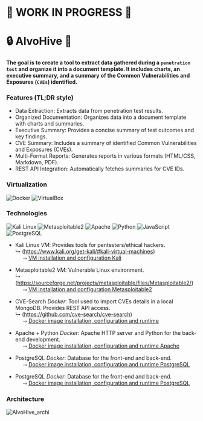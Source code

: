 # **:construction: WORK IN PROGRESS :construction:**

# :lock: AlvoHive :honey_pot:

#### The goal is to create a tool to extract data gathered during a ``penetration test`` and organize it into a document template. It includes  charts, an executive summary, and a summary of the Common Vulnerabilities and Exposures (``CVEs``) identified.

### Features (TL;DR style)
- Data Extraction: Extracts data from penetration test results.
- Organized Documentation: Organizes data into a document template with charts and summaries.
- Executive Summary: Provides a concise summary of test outcomes and key findings.
- CVE Summary: Includes a summary of identified Common Vulnerabilities and Exposures (CVEs).
- Multi-Format Reports: Generates reports in various formats (HTML/CSS, Markdown, PDF).
- REST API Integration: Automatically fetches summaries for CVE IDs.

### Virtualization

![Docker](https://img.shields.io/badge/docker-0091EA?style=for-the-badge&logo=docker&logoColor=white)
![VirtualBox](https://img.shields.io/badge/virtualbox-183A61?style=for-the-badge&logo=virtualbox&logoColor=white)

### Technologies
![Kali Linux](https://img.shields.io/badge/kali%20linux-557C94?style=for-the-badge&logo=kalilinux&logoColor=white)
![Metasploitable2](https://img.shields.io/badge/metasploitable2-0091EA?style=for-the-badge&logo=metasploit&logoColor=white)
![Apache](https://img.shields.io/badge/apache-D22128?style=for-the-badge&logo=apache&logoColor=white)
![Python](https://img.shields.io/badge/python-3776AB?style=for-the-badge&logo=python&logoColor=white)
![JavaScript](https://img.shields.io/badge/javascript-F7DF1E?style=for-the-badge&logo=javascript&logoColor=white)
![PostgreSQL](https://img.shields.io/badge/postgresql-316192?style=for-the-badge&logo=postgresql&logoColor=white)

- Kali Linux *VM*: Provides tools for pentesters/ethical hackers.\
    &#x21B3; (https://www.kali.org/get-kali/#kali-virtual-machines)
    \
    &nbsp;&nbsp;&nbsp;&nbsp;&nbsp;&#x2911; [VM installation and configuration Kali](documentation_infra/Kali_VirtualBox.md)


- Metasploitable2 *VM*: Vulnerable Linux environment.\
    &#x21B3; (https://sourceforge.net/projects/metasploitable/files/Metasploitable2/)
    \
    &nbsp;&nbsp;&nbsp;&nbsp;&nbsp;&#x2911; [VM installation and configuration Metasploitable2](documentation_infra/Metasploitable_VirtualBox.md)

- CVE-Search *Docker*:  Tool used to import CVEs details in a local MongoDB. Provides REST API access.\
    &#x21B3; (https://github.com/cve-search/cve-search)
    \
    &nbsp;&nbsp;&nbsp;&nbsp;&nbsp;&#x2911; [Docker image installation, configuration and runtime](documentation_infra/Cve-search_docker.md)

- Apache + Python *Docker*: Apache HTTP server and Python for the back-end development.
\
    &nbsp;&nbsp;&nbsp;&nbsp;&nbsp;&#x2911; [Docker image installation, configuration and runtime Apache](documentation_infra/Apache_Postgres_docker.md)
- PostgreSQL *Docker*: Database for the front-end and back-end.
\
    &nbsp;&nbsp;&nbsp;&nbsp;&nbsp;&#x2911; [Docker image installation, configuration and runtime PostgreSQL](documentation_infra/Apache_Postgres_docker.md)

- PostgreSQL *Docker*: Database for the front-end and back-end.
\
    &nbsp;&nbsp;&nbsp;&nbsp;&nbsp;&#x2911; <a href="documentation_infra/Apache_Postgres_docker.md" target="_blank">Docker image installation, configuration and runtime PostgreSQL</a>

### Architecture
![AlvoHive_archi](https://github.com/chloe0524/AlvoHive/assets/127857895/818aa976-346e-4036-958e-4c86eed8cf39)

